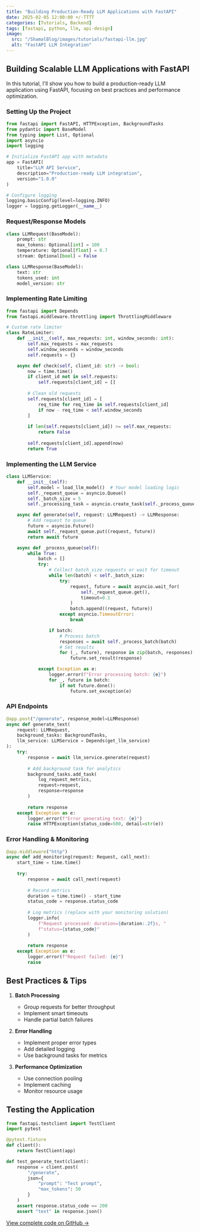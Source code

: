 ```yaml
---
title: "Building Production-Ready LLM Applications with FastAPI"
date: 2025-02-05 12:00:00 +/-TTTT
categories: [Tutorials, Backend]
tags: [fastapi, python, llm, api-design]
image:
  src: "/ShamalBlog/images/tutorials/fastapi-llm.jpg"
  alt: "FastAPI LLM Integration"
---
```


## Building Scalable LLM Applications with FastAPI

In this tutorial, I'll show you how to build a production-ready LLM application using FastAPI, focusing on best practices and performance optimization.

### Setting Up the Project

```python
from fastapi import FastAPI, HTTPException, BackgroundTasks
from pydantic import BaseModel
from typing import List, Optional
import asyncio
import logging

# Initialize FastAPI app with metadata
app = FastAPI(
    title="LLM API Service",
    description="Production-ready LLM integration",
    version="1.0.0"
)

# Configure logging
logging.basicConfig(level=logging.INFO)
logger = logging.getLogger(__name__)
```

### Request/Response Models

```python
class LLMRequest(BaseModel):
    prompt: str
    max_tokens: Optional[int] = 100
    temperature: Optional[float] = 0.7
    stream: Optional[bool] = False

class LLMResponse(BaseModel):
    text: str
    tokens_used: int
    model_version: str
```

### Implementing Rate Limiting

```python
from fastapi import Depends
from fastapi.middleware.throttling import ThrottlingMiddleware

# Custom rate limiter
class RateLimiter:
    def __init__(self, max_requests: int, window_seconds: int):
        self.max_requests = max_requests
        self.window_seconds = window_seconds
        self.requests = {}

    async def check(self, client_id: str) -> bool:
        now = time.time()
        if client_id not in self.requests:
            self.requests[client_id] = []
        
        # Clean old requests
        self.requests[client_id] = [
            req_time for req_time in self.requests[client_id]
            if now - req_time < self.window_seconds
        ]
        
        if len(self.requests[client_id]) >= self.max_requests:
            return False
            
        self.requests[client_id].append(now)
        return True
```

### Implementing the LLM Service

```python
class LLMService:
    def __init__(self):
        self.model = load_llm_model()  # Your model loading logic
        self._request_queue = asyncio.Queue()
        self._batch_size = 5
        self._processing_task = asyncio.create_task(self._process_queue())

    async def generate(self, request: LLMRequest) -> LLMResponse:
        # Add request to queue
        future = asyncio.Future()
        await self._request_queue.put((request, future))
        return await future

    async def _process_queue(self):
        while True:
            batch = []
            try:
                # Collect batch_size requests or wait for timeout
                while len(batch) < self._batch_size:
                    try:
                        request, future = await asyncio.wait_for(
                            self._request_queue.get(),
                            timeout=0.1
                        )
                        batch.append((request, future))
                    except asyncio.TimeoutError:
                        break

                if batch:
                    # Process batch
                    responses = await self._process_batch(batch)
                    # Set results
                    for (_, future), response in zip(batch, responses):
                        future.set_result(response)

            except Exception as e:
                logger.error(f"Error processing batch: {e}")
                for _, future in batch:
                    if not future.done():
                        future.set_exception(e)
```

### API Endpoints

```python
@app.post("/generate", response_model=LLMResponse)
async def generate_text(
    request: LLMRequest,
    background_tasks: BackgroundTasks,
    llm_service: LLMService = Depends(get_llm_service)
):
    try:
        response = await llm_service.generate(request)
        
        # Add background task for analytics
        background_tasks.add_task(
            log_request_metrics,
            request=request,
            response=response
        )
        
        return response
    except Exception as e:
        logger.error(f"Error generating text: {e}")
        raise HTTPException(status_code=500, detail=str(e))
```

### Error Handling & Monitoring

```python
@app.middleware("http")
async def add_monitoring(request: Request, call_next):
    start_time = time.time()
    
    try:
        response = await call_next(request)
        
        # Record metrics
        duration = time.time() - start_time
        status_code = response.status_code
        
        # Log metrics (replace with your monitoring solution)
        logger.info(
            f"Request processed: duration={duration:.2f}s, "
            f"status={status_code}"
        )
        
        return response
    except Exception as e:
        logger.error(f"Request failed: {e}")
        raise
```

## Best Practices & Tips

1. **Batch Processing**
   - Group requests for better throughput
   - Implement smart timeouts
   - Handle partial batch failures

2. **Error Handling**
   - Implement proper error types
   - Add detailed logging
   - Use background tasks for metrics

3. **Performance Optimization**
   - Use connection pooling
   - Implement caching
   - Monitor resource usage

## Testing the Application

```python
from fastapi.testclient import TestClient
import pytest

@pytest.fixture
def client():
    return TestClient(app)

def test_generate_text(client):
    response = client.post(
        "/generate",
        json={
            "prompt": "Test prompt",
            "max_tokens": 50
        }
    )
    assert response.status_code == 200
    assert "text" in response.json()
```

[View complete code on GitHub →](https://github.com/yourusername/fastapi-llm-tutorial) 